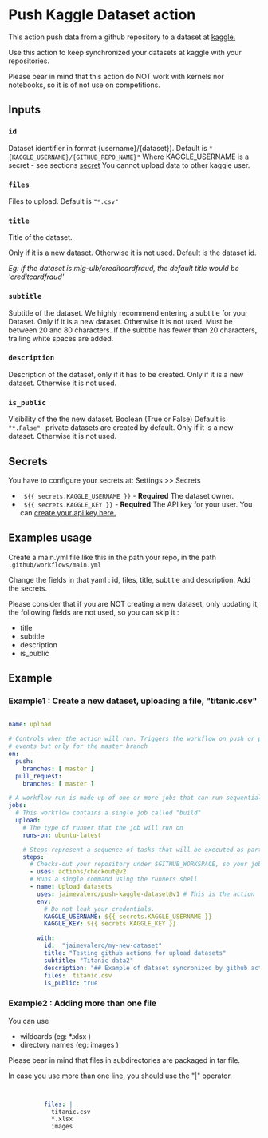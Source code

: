 # Push Kaggle Dataset action

This action push data from a github repository to a dataset at [kaggle.](https://kaggle.com)   

Use this action to keep synchronized your datasets at kaggle with your repositories.

Please bear in mind that this action do NOT work with kernels nor notebooks, so it is of not use on competitions.


## Inputs

### `id`

Dataset identifier in format {username}/{dataset}). Default is `"{KAGGLE_USERNAME}/{GITHUB_REPO_NAME}"`
Where KAGGLE_USERNAME is a secret - see sections [secret](#Secret)
You cannot upload data to other kaggle user.

### `files`

Files to upload. Default is `"*.csv"`

### `title`

Title of the dataset.

Only if it is a new dataset. Otherwise it is not used.
Default is the dataset id.

*Eg: if the dataset is mlg-ulb/creditcardfraud, the default title would be 'creditcardfraud'*

### `subtitle`

Subtitle of the dataset. We highly recommend entering a subtitle for your Dataset.
Only if it is a new dataset. Otherwise it is not used.
Must be between 20 and 80 characters. If the subtitle has fewer than 20 characters, trailing white spaces are added.

### `description`

Description of the dataset, only if it has to be created.
Only if it is a new dataset. Otherwise it is not used.

### `is_public`

Visibility of the the new dataset. Boolean (True or False)
Default is `"*.False"`- private datasets are created by default.
Only if it is a new dataset. Otherwise it is not used.

## Secrets

You have to configure your secrets at: Settings >> Secrets

- ` ${{ secrets.KAGGLE_USERNAME }}` - **Required** The dataset owner.
- ` ${{ secrets.KAGGLE_KEY }}` - **Required** The API key for your user. You can [create your api key here.](https://www.kaggle.com/account)   

## Examples usage

Create a main.yml file like this in the path your repo, in the path `.github/workflows/main.yml`

Change the fields in that yaml : id, files, title, subtitle and description.
Add the secrets.

Please consider that if you are NOT creating a new dataset, only updating it, the following fields are not used, so you can skip it :
 - title
 - subtitle
 - description
 - is_public

## Example

### Example1 : Create a new dataset, uploading a file, "titanic.csv"
```yaml

name: upload

# Controls when the action will run. Triggers the workflow on push or pull request
# events but only for the master branch
on:
  push:
    branches: [ master ]
  pull_request:
    branches: [ master ]

# A workflow run is made up of one or more jobs that can run sequentially or in parallel
jobs:
  # This workflow contains a single job called "build"
  upload:
    # The type of runner that the job will run on
    runs-on: ubuntu-latest

    # Steps represent a sequence of tasks that will be executed as part of the job
    steps:
      # Checks-out your repository under $GITHUB_WORKSPACE, so your job can access it
      - uses: actions/checkout@v2
      # Runs a single command using the runners shell
      - name: Upload datasets
        uses: jaimevalero/push-kaggle-dataset@v1 # This is the action
        env:
          # Do not leak your credentials.
          KAGGLE_USERNAME: ${{ secrets.KAGGLE_USERNAME }}
          KAGGLE_KEY: ${{ secrets.KAGGLE_KEY }}

        with:
          id:  "jaimevalero/my-new-dataset"
          title: "Testing github actions for upload datasets"
          subtitle: "Titanic data2"
          description: "## Example of dataset syncronized by github actions <br/>Source https://github.com/jaimevalero/test-actions and https://github.com/jaimevalero/push-kaggle-dataset <br/> "
          files:  titanic.csv
          is_public: true

```

### Example2 : Adding more than one file

You can use
 - wildcards (eg: *.xlsx )
 - directory names (eg: images )

Please bear in mind that files in subdirectories are packaged in tar file.

In case you use more than one line, you should use the "|" operator.

```yaml


          files: |
            titanic.csv
            *.xlsx
            images

```
